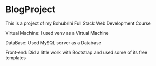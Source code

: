 # BlogProject
This is a project of my Bohubrihi Full Stack Web Development Course

Virtual Machine:
I used venv as a Virtual Machine

DataBase:
Used MySQL server as a Database

Front-end:
Did a little work with Bootstrap and used some of its free templates 
